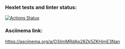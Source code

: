 ### Hexlet tests and linter status:
[![Actions Status](https://github.com/Oligkondr/frontend-project-44/actions/workflows/hexlet-check.yml/badge.svg)](https://github.com/Oligkondr/frontend-project-44/actions)
### Asciinema link:
https://asciinema.org/a/O3ilmMRdAp28Zk5ZKHimE3Nan
